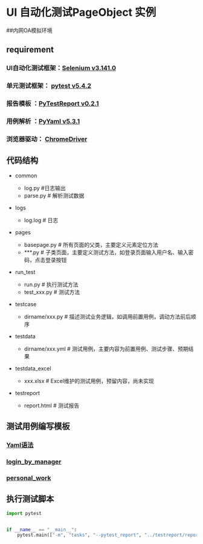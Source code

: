# UI 自动化测试PageObject 实例
##内网OA模拟环境

## requirement
### UI自动化测试框架：[Selenium v3.141.0](https://selenium-python.readthedocs.io/)
### 单元测试框架： [pytest v5.4.2](https://learning-pytest.readthedocs.io/zh/latest/index.html)
### 报告模板 ：[PyTestReport v0.2.1](https://github.com/five3/PyTestReport)
### 用例解析 ：[PyYaml v5.3.1](https://pyyaml.org/wiki/PyYAMLDocumentation)
### 浏览器驱动： [ChromeDriver](https://chromedriver.chromium.org/downloads)


## 代码结构
-   common
    -   log.py #日志输出
    -   parse.py # 解析测试数据
-   logs
    -   log.log # 日志
-   pages
    -   basepage.py     # 所有页面的父类，主要定义元素定位方法
    -   ***.py          # 子类页面，主要定义测试方法，如登录页面输入用户名、输入密码，点击登录按钮
-   run_test
    -   run.py          # 执行测试方法
    -   test_xxx.py     # 测试方法
-   testcase
    -   dirname/xxx.py  # 描述测试业务逻辑，如调用前置用例，调动方法前后顺序
    
-   testdata
    -   dirname/xxx.yml # 测试用例，主要内容为前置用例、测试步骤、预期结果
-   testdata_excel
    -   xxx.xlsx        # Excel维护的测试用例，预留内容，尚未实现
-   testreport
    -   report.html     # 测试报告

## 测试用例编写模板
### [Yaml语法](https://www.runoob.com/w3cnote/yaml-intro.html)
### [login_by_manager](https://github.com/sukekes/autotestOA/blob/master/testdata/loginpage/login_by_manager.yml)
### [personal_work](https://github.com/sukekes/autotestOA/blob/master/testdata/personalwork/personal_work.yml)


## 执行测试脚本
```python
import pytest


if __name__ == "__main__":
    pytest.main(["-m", "tasks", "--pytest_report", "../testreport/report.html"])
```
